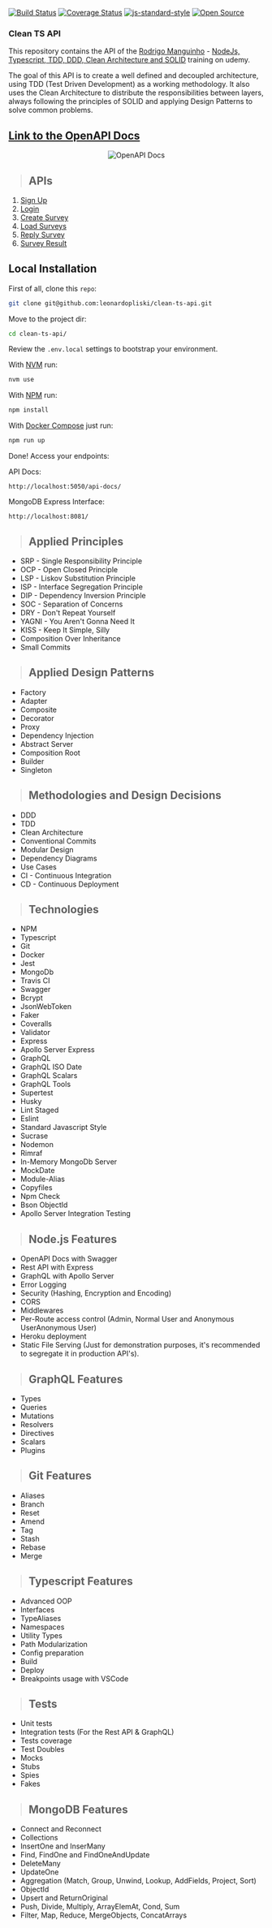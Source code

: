 [![Build Status](https://app.travis-ci.com/leonardopliski/clean-ts-api.svg?branch=main)](https://www.travis-ci.com/leonardopliski/clean-ts-api)
[![Coverage Status](https://coveralls.io/repos/github/leonardopliski/clean-ts-api/badge.svg)](https://coveralls.io/github/leonardopliski/clean-ts-api)
[![js-standard-style](https://img.shields.io/badge/code%20style-standard-brightgreen.svg)](http://standardjs.com)
[![Open Source](https://badges.frapsoft.com/os/v1/open-source.svg?v=103)](https://opensource.org/)

### **Clean TS API**

This repository contains the API of the [Rodrigo Manguinho](https://www.udemy.com/user/rodrigo-manguinho/) - [NodeJs, Typescript, TDD, DDD, Clean Architecture and SOLID](https://www.udemy.com/course/tdd-com-mango/) training on udemy.

The goal of this API is to create a well defined and decoupled architecture, using TDD (Test Driven Development) as a working methodology. It also uses the Clean Architecture to distribute the responsibilities between layers, always following the principles of SOLID and applying Design Patterns to solve common problems.

## [**Link to the OpenAPI Docs**](https://lpliski.herokuapp.com/api-docs)

<p align="center">
  <img src="./__docs__/open-api-spec.png" alt="OpenAPI Docs" />
</p>

> ## APIs

1. [Sign Up](./__requirements__/signup.md)
2. [Login](./__requirements__/login.md)
3. [Create Survey](./__requirements__/add-survey.md)
4. [Load Surveys](./__requirements__/load-surveys.md)
5. [Reply Survey](./__requirements__/save-survey-result.md)
6. [Survey Result](./__requirements__/load-survey-result.md)


## Local Installation

First of all, clone this `repo`:

```sh
git clone git@github.com:leonardopliski/clean-ts-api.git
```

Move to the project dir:

```sh
cd clean-ts-api/
```
Review the `.env.local` settings to bootstrap your environment.

With [NVM](https://github.com/nvm-sh/nvm) run:

```sh
nvm use
```

With [NPM](https://www.npmjs.com/) run:

```sh
npm install
```

With [Docker Compose](https://docs.docker.com/compose/) just run:

```sh
npm run up
```

Done! Access your endpoints:

API Docs:

```
http://localhost:5050/api-docs/
```

MongoDB Express Interface:
```
http://localhost:8081/
```

> ## Applied Principles

* SRP - Single Responsibility Principle
* OCP - Open Closed Principle
* LSP - Liskov Substitution Principle
* ISP - Interface Segregation Principle
* DIP - Dependency Inversion Principle
* SOC - Separation of Concerns
* DRY - Don't Repeat Yourself
* YAGNI - You Aren't Gonna Need It
* KISS - Keep It Simple, Silly
* Composition Over Inheritance
* Small Commits

> ## Applied Design Patterns

* Factory
* Adapter
* Composite
* Decorator
* Proxy
* Dependency Injection
* Abstract Server
* Composition Root
* Builder
* Singleton

> ## Methodologies and Design Decisions

* DDD
* TDD
* Clean Architecture
* Conventional Commits
* Modular Design
* Dependency Diagrams
* Use Cases
* CI - Continuous Integration
* CD - Continuous Deployment

> ## Technologies

* NPM
* Typescript
* Git
* Docker
* Jest
* MongoDb
* Travis CI
* Swagger
* Bcrypt
* JsonWebToken
* Faker
* Coveralls
* Validator
* Express
* Apollo Server Express
* GraphQL
* GraphQL ISO Date
* GraphQL Scalars
* GraphQL Tools
* Supertest
* Husky
* Lint Staged
* Eslint
* Standard Javascript Style
* Sucrase
* Nodemon
* Rimraf
* In-Memory MongoDb Server
* MockDate
* Module-Alias
* Copyfiles
* Npm Check
* Bson ObjectId
* Apollo Server Integration Testing

> ## Node.js Features

* OpenAPI Docs with Swagger
* Rest API with Express
* GraphQL with Apollo Server
* Error Logging
* Security (Hashing, Encryption and Encoding)
* CORS
* Middlewares
* Per-Route access control (Admin, Normal User and Anonymous UserAnonymous User)
* Heroku deployment 
* Static File Serving (Just for demonstration purposes, it's recommended to segregate it in production API's).

> ## GraphQL Features 

* Types
* Queries
* Mutations
* Resolvers
* Directives
* Scalars
* Plugins

> ## Git Features

* Aliases
* Branch
* Reset
* Amend
* Tag
* Stash
* Rebase
* Merge

> ## Typescript Features 

* Advanced OOP
* Interfaces
* TypeAliases
* Namespaces
* Utility Types
* Path Modularization
* Config preparation
* Build
* Deploy
* Breakpoints usage with VSCode

> ## Tests

* Unit tests
* Integration tests (For the Rest API & GraphQL)
* Tests coverage
* Test Doubles
* Mocks
* Stubs
* Spies
* Fakes

> ## MongoDB Features 

* Connect and Reconnect
* Collections
* InsertOne and InserMany
* Find, FindOne and FindOneAndUpdate
* DeleteMany
* UpdateOne
* Aggregation (Match, Group, Unwind, Lookup, AddFields, Project, Sort)
* ObjectId
* Upsert and ReturnOriginal
* Push, Divide, Multiply, ArrayElemAt, Cond, Sum
* Filter, Map, Reduce, MergeObjects, ConcatArrays
